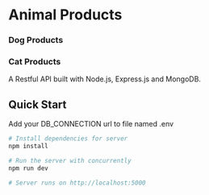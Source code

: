 # Animal Products
  ### Dog Products
  ### Cat Products
A Restful API built with Node.js, Express.js and MongoDB.
## Quick Start
Add your DB_CONNECTION url to file named .env

```bash
# Install dependencies for server
npm install

# Run the server with concurrently
npm run dev

# Server runs on http://localhost:5000
```